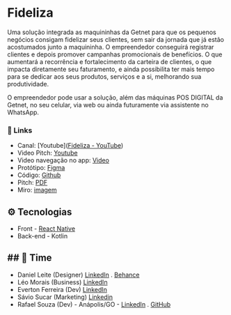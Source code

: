 # Fideliza

Uma solução integrada as maquininhas da Getnet para que os pequenos negócios consigam fidelizar seus clientes, sem sair da jornada que já estão acostumados junto a maquininha. O empreendedor conseguirá registrar clientes e depois promover campanhas promocionais de benefícios. O que aumentará a recorrência e fortalecimento da carteira de clientes, o que impacta diretamente seu faturamento, e ainda possibilita ter mais tempo para se dedicar aos seus produtos, serviços e a si, melhorando sua produtividade.

O empreendedor pode usar a solução, além das máquinas POS DIGITAL da Getnet, no seu celular, via web ou ainda futuramente via assistente no WhatsApp.

### 🔗 Links

- Canal: [Youtube]([Fideliza - YouTube](https://www.youtube.com/channel/UCHwZAhE024bWT-EsHsqX_pw))
- Video Pitch: [Youtube](https://www.youtube.com/watch?v=NQAi_OUKhpg)
- Video navegação no app: [Video](https://www.loom.com/share/90e566b777d240a5943618c0cf7e7c5a)
- Protótipo: [Figma](https://www.figma.com/proto/5DgVVpFgIACodRrhqOtjNX/GETNET?node-id=0%3A1)
- Código: [Github](https://github.com/GETNET-Fideliza/fideliza)
- Pitch: [PDF](https://storage.googleapis.com/shawee-production.appspot.com/shawee/projectfiles/9bb091c6-017f-4c94-a807-26e873534b88.pdf)
- Miro:  [imagem](images/miro.png)

## ⚙ Tecnologias

- Front - [React Native](https://reactjs.org/)
- Back-end - Kotlin

## ## 💪 Time

- Daniel Leite (Designer) [LinkedIn](https://www.linkedin.com/in/daniel-leite-aa17b843/) . [Behance](https://www.behance.net/danielrodrigo)
- Léo Morais (Business) [LinkedIn](https://www.linkedin.com/in/leohmoraes/)
- Everton Ferreira (Dev) [LinkedIn](https://www.linkedin.com/in/evertonferreira96/)
- Sávio Sucar (Marketing) [Linkedin](https://www.linkedin.com/in/diagosucar/)
- Rafael Souza (Dev) - Anápolis/GO - [LinkedIn](https://www.linkedin.com/in/rafaelbleidi/) . [GitHub](https://github.com/bleidi)
